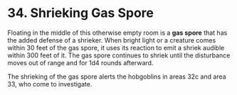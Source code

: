 # 34. Shrieking Gas Spore

Floating in the middle of this otherwise empty room is a **gas spore** that has the added defense of a shrieker. When bright light or a creature comes within 30 feet of the gas spore, it uses its reaction to emit a shriek audible within 300 feet of it. The gas spore continues to shriek until the disturbance moves out of range and for 1d4 rounds afterward.

The shrieking of the gas spore alerts the hobgoblins in areas 32c and area 33, who come to investigate.